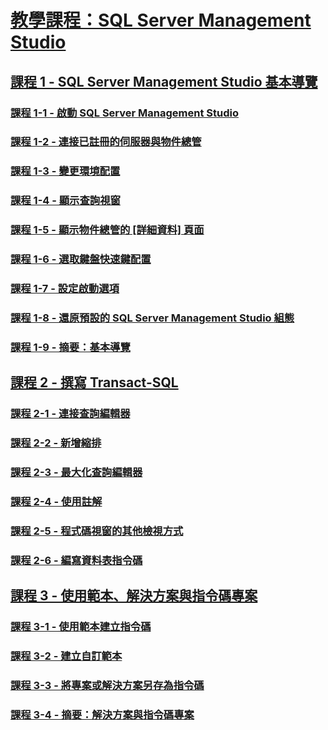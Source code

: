 # [教學課程：SQL Server Management Studio](tutorial-sql-server-management-studio.md)  
## [課程 1 - SQL Server Management Studio 基本導覽](lesson-1-basic-navigation-in-sql-server-management-studio.md)  
### [課程 1-1 - 啟動 SQL Server Management Studio](lesson-1-1-start-sql-server-management-studio.md)  
### [課程 1-2 - 連接已註冊的伺服器與物件總管](lesson-1-2-connect-with-registered-servers-and-object-explorer.md)  
### [課程 1-3 - 變更環境配置](lesson-1-3-change-the-environment-layout.md)  
### [課程 1-4 - 顯示查詢視窗](lesson-1-4-display-the-query-window.md)  
### [課程 1-5 - 顯示物件總管的 [詳細資料] 頁面](lesson-1-5-show-the-object-explorer-details-page.md)  
### [課程 1-6 - 選取鍵盤快速鍵配置](lesson-1-6-select-the-keyboard-shortcut-scheme.md)  
### [課程 1-7 - 設定啟動選項](lesson-1-7-set-the-startup-options.md)  
### [課程 1-8 - 還原預設的 SQL Server Management Studio 組態](lesson-1-8-restore-the-default-sql-server-management-studio-configuration.md)  
### [課程 1-9 - 摘要：基本導覽](lesson-1-9-summary-basic-navigation.md)  

## [課程 2 - 撰寫 Transact-SQL](lesson-2-writing-transact-sql.md)  
### [課程 2-1 - 連接查詢編輯器](lesson-2-1-connecting-with-query-editor.md)  
### [課程 2-2 - 新增縮排](lesson-2-2-adding-indentation.md)  
### [課程 2-3 - 最大化查詢編輯器](lesson-2-3-maximizing-query-editor.md)  
### [課程 2-4 - 使用註解](lesson-2-4-using-comments.md)  
### [課程 2-5 - 程式碼視窗的其他檢視方式](lesson-2-5-other-ways-of-viewing-the-code-window.md)  
### [課程 2-6 - 編寫資料表指令碼](lesson-2-6-script-a-table.md)  

## [課程 3 - 使用範本、解決方案與指令碼專案](lesson-3-working-with-templates-solutions-and-script-projects.md)  
### [課程 3-1 - 使用範本建立指令碼](lesson-3-1-create-scripts-using-templates.md)  
### [課程 3-2 - 建立自訂範本](lesson-3-2-create-custom-templates.md)  
### [課程 3-3 - 將專案或解決方案另存為指令碼](lesson-3-3-save-scripts-as-projects-or-solutions.md)  
### [課程 3-4 - 摘要：解決方案與指令碼專案](lesson-3-4-summary-solutions-and-script-projects.md)  

